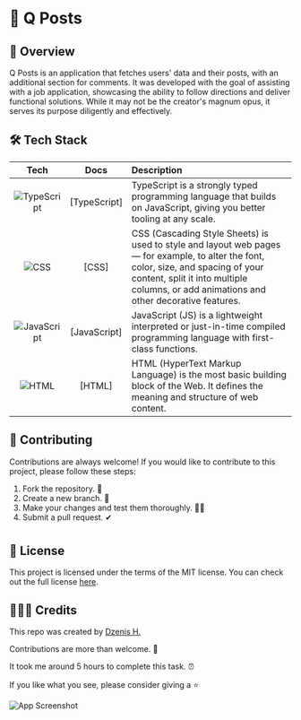 # 💬 Q Posts

## 👀 Overview

Q Posts is an application that fetches users' data and their posts, with an additional section for comments. It was developed with the goal of assisting with a job application, showcasing the ability to follow directions and deliver functional solutions. While it may not be the creator's magnum opus, it serves its purpose diligently and effectively.

## 🛠️ Tech Stack

| Tech | Docs | Description |
| :---: | :---: | :--- |
| ![TypeScript](https://img.shields.io/badge/-TypeScript-blue) | [TypeScript] | TypeScript is a strongly typed programming language that builds on JavaScript, giving you better tooling at any scale. |
| ![CSS](https://img.shields.io/badge/-CSS-blue) | [CSS] | CSS (Cascading Style Sheets) is used to style and layout web pages — for example, to alter the font, color, size, and spacing of your content, split it into multiple columns, or add animations and other decorative features. |
| ![JavaScript](https://img.shields.io/badge/-JavaScript-blue) | [JavaScript] | JavaScript (JS) is a lightweight interpreted or just-in-time compiled programming language with first-class functions. |
| ![HTML](https://img.shields.io/badge/-HTML-blue) | [HTML] | HTML (HyperText Markup Language) is the most basic building block of the Web. It defines the meaning and structure of web content. |

## 📝 Contributing

Contributions are always welcome! If you would like to contribute to this project, please follow these steps:
1. Fork the repository. 🍴
2. Create a new branch. 🌵
3. Make your changes and test them thoroughly. 👨‍💻
4. Submit a pull request. ✔

#

## 📑 License

This project is licensed under the terms of the MIT license. You can check out the full license [here](https://docs.google.com/document/d/11WK7tVoTFRMcWCuGZQCRWxEsDUEJ_6ArtfV-NjWcBCU/edit?usp=sharing).

## 👨🏻‍💻 Credits

This repo was created by [Dzenis H.](https://dzenis.tech)

Contributions are more than welcome. 🫡
 
It took me around 5 hours to complete this task.  ⏰
 
If you like what you see, please consider giving a ⭐️

![App Screenshot](https://drive.google.com/uc?export=view&id=1z7FIMrdLptjroq1_-DoT6f5V2L9hCau3)
